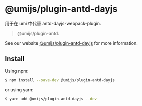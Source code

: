 # @umijs/plugin-antd-dayjs

用于在 umi 中代替 antd-dayjs-webpack-plugin.

> @umijs/plugin-antd.

See our website [@umijs/plugin-antd-dayjs](https://umijs.org/plugins/plugin-antd-dayjs) for more information.

## Install

Using npm:

```bash
$ npm install --save-dev @umijs/plugin-antd-dayjs
```

or using yarn:

```bash
$ yarn add @umijs/plugin-antd-dayjs --dev
```
